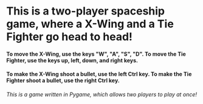 # This is a two-player spaceship game, where a X-Wing and a Tie Fighter go head to head! 
#### To move the X-Wing, use the keys "W", "A", "S", "D". To move the Tie Fighter, use the keys up, left, down, and right keys. 
#### To make the X-Wing shoot a bullet, use the left Ctrl key. To make the Tie Fighter shoot a bullet, use the right Ctrl key.

###### This is a game written in Pygame, which allows two players to play at once!
